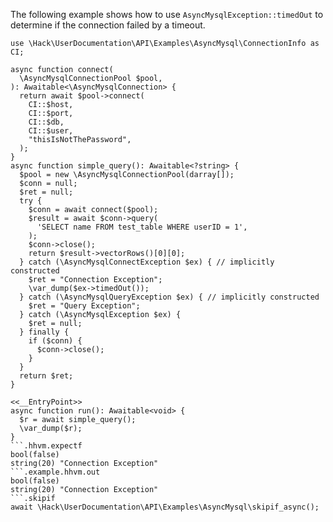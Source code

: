 The following example shows how to use `AsyncMysqlException::timedOut` to determine if the connection failed by a timeout.

```basic-usage.php
use \Hack\UserDocumentation\API\Examples\AsyncMysql\ConnectionInfo as CI;

async function connect(
  \AsyncMysqlConnectionPool $pool,
): Awaitable<\AsyncMysqlConnection> {
  return await $pool->connect(
    CI::$host,
    CI::$port,
    CI::$db,
    CI::$user,
    "thisIsNotThePassword",
  );
}
async function simple_query(): Awaitable<?string> {
  $pool = new \AsyncMysqlConnectionPool(darray[]);
  $conn = null;
  $ret = null;
  try {
    $conn = await connect($pool);
    $result = await $conn->query(
      'SELECT name FROM test_table WHERE userID = 1',
    );
    $conn->close();
    return $result->vectorRows()[0][0];
  } catch (\AsyncMysqlConnectException $ex) { // implicitly constructed
    $ret = "Connection Exception";
    \var_dump($ex->timedOut());
  } catch (\AsyncMysqlQueryException $ex) { // implicitly constructed
    $ret = "Query Exception";
  } catch (\AsyncMysqlException $ex) {
    $ret = null;
  } finally {
    if ($conn) {
      $conn->close();
    }
  }
  return $ret;
}

<<__EntryPoint>>
async function run(): Awaitable<void> {
  $r = await simple_query();
  \var_dump($r);
}
```.hhvm.expectf
bool(false)
string(20) "Connection Exception"
```.example.hhvm.out
bool(false)
string(20) "Connection Exception"
```.skipif
await \Hack\UserDocumentation\API\Examples\AsyncMysql\skipif_async();
```
